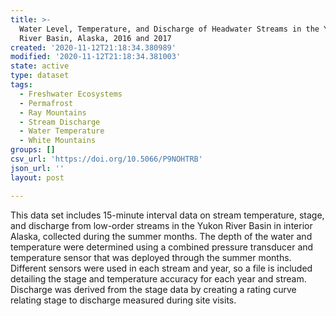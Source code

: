 ```yaml
---
title: >-
  Water Level, Temperature, and Discharge of Headwater Streams in the Yukon
  River Basin, Alaska, 2016 and 2017
created: '2020-11-12T21:18:34.380989'
modified: '2020-11-12T21:18:34.381003'
state: active
type: dataset
tags:
  - Freshwater Ecosystems
  - Permafrost
  - Ray Mountains
  - Stream Discharge
  - Water Temperature
  - White Mountains
groups: []
csv_url: 'https://doi.org/10.5066/P9NOHTRB'
json_url: ''
layout: post

---
```

This data set includes 15-minute interval data on stream temperature, stage, and discharge from low-order streams in the Yukon River Basin in interior Alaska, collected during the summer months. The depth of the water and temperature were determined using a combined pressure transducer and temperature sensor that was deployed through the summer months. Different sensors were used in each stream and year, so a file is included detailing the stage and temperature accuracy for each year and stream. Discharge was derived from the stage data by creating a rating curve relating stage to discharge measured during site visits.
